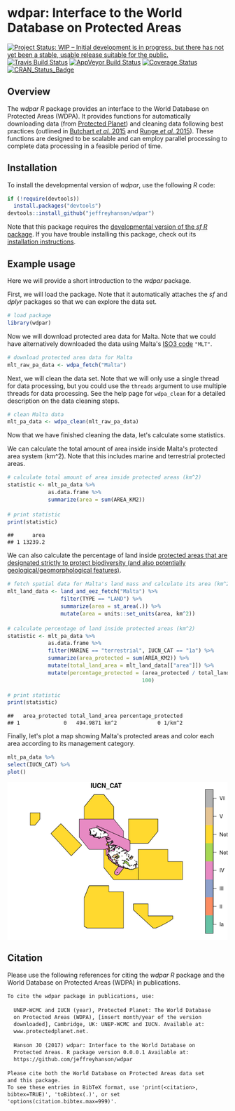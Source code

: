 
<!--- README.md is generated from README.Rmd. Please edit that file -->
wdpar: Interface to the World Database on Protected Areas
=========================================================

[![Project Status: WIP – Initial development is in progress, but there has not yet been a stable, usable release suitable for the public.](http://www.repostatus.org/badges/latest/wip.svg)](http://www.repostatus.org/#wip) [![Travis Build Status](https://img.shields.io/travis/jeffreyhanson/wdpar/master.svg?label=Mac%20OSX%20%26%20Linux)](https://travis-ci.org/jeffreyhanson/wdpar) [![AppVeyor Build Status](https://img.shields.io/appveyor/ci/jeffreyhanson/wdpa/master.svg?label=Windows)](https://ci.appveyor.com/project/jeffreyhanson/wdpar) [![Coverage Status](https://codecov.io/github/jeffreyhanson/wdpa/coverage.svg?branch=master)](https://codecov.io/github/jeffreyhanson/wdpar?branch=master) [![CRAN\_Status\_Badge](http://www.r-pkg.org/badges/version/wdpa)](https://CRAN.R-project.org/package=wdpar)

Overview
--------

The *wdpar R* package provides an interface to the World Database on Protected Areas (WDPA). It provides functions for automatically downloading data (from [Protected Planet](http://protectedplanet.net)) and cleaning data following best practices (outlined in [Butchart *et al.* 2015](https://dx.doi.org/10.1111/conl.12158) and [Runge *et al.* 2015](https://dx.doi.org/10.1126/science.aac9180)). These functions are designed to be scalable and can employ parallel processing to complete data processing in a feasible period of time.

Installation
------------

To install the developmental version of *wdpar*, use the following *R* code:

``` r
if (!require(devtools))
  install.packages("devtools")
devtools::install_github("jeffreyhanson/wdpar")
```

Note that this package requires the [developmental version of the *sf R* package](https://github.com/r-spatial/sf). If you have trouble installing this package, check out its [installation instructions](https://github.com/r-spatial/sf#installling).

Example usage
-------------

Here we will provide a short introduction to the *wdpar* package.

First, we will load the package. Note that it automatically attaches the *sf* and *dplyr* packages so that we can explore the data set.

``` r
# load package
library(wdpar)
```

Now we will download protected area data for Malta. Note that we could have alternatively downloaded the data using Malta's [ISO3 code](https://en.wikipedia.org/wiki/ISO_3166-1_alpha-3) `"MLT"`.

``` r
# download protected area data for Malta
mlt_raw_pa_data <- wdpa_fetch("Malta")
```

Next, we will clean the data set. Note that we will only use a single thread for data processing, but you could use the `threads` argument to use multiple threads for data processing. See the help page for `wdpa_clean` for a detailed description on the data cleaning steps.

``` r
# clean Malta data
mlt_pa_data <- wdpa_clean(mlt_raw_pa_data)
```

Now that we have finished cleaning the data, let's calculate some statistics.

We can calculate the total amount of area inside inside Malta's protected area system (km^2). Note that this includes marine and terrestrial protected areas.

``` r
# calculate total amount of area inside protected areas (km^2)
statistic <- mlt_pa_data %>%
             as.data.frame %>%
             summarize(area = sum(AREA_KM2))

# print statistic
print(statistic)
```

    ##      area
    ## 1 13239.2

We can also calculate the percentage of land inside [protected areas that are designated strictly to protect biodiversity (and also potentially geological/geomorphological features)](https://www.iucn.org/theme/protected-areas/about/protected-area-categories).

``` r
# fetch spatial data for Malta's land mass and calculate its area (km^2)
mlt_land_data <- land_and_eez_fetch("Malta") %>%
                 filter(TYPE == "LAND") %>%
                 summarize(area = st_area(.)) %>%
                 mutate(area = units::set_units(area, km^2))

# calculate percentage of land inside protected areas (km^2)
statistic <- mlt_pa_data %>%
             as.data.frame %>%
             filter(MARINE == "terrestrial", IUCN_CAT == "1a") %>%
             summarize(area_protected = sum(AREA_KM2)) %>%
             mutate(total_land_area = mlt_land_data[["area"]]) %>%
             mutate(percentage_protected = (area_protected / total_land_area) *
                                           100)

# print statistic
print(statistic)
```

    ##   area_protected total_land_area percentage_protected
    ## 1              0   494.9871 km^2             0 1/km^2

Finally, let's plot a map showing Malta's protected areas and color each area according to its management category.

``` r
mlt_pa_data %>%
select(IUCN_CAT) %>%
plot()
```

<img src="man/figures/README-unnamed-chunk-9-1.png" style="display: block; margin: auto;" />

Citation
--------

Please use the following references for citing the *wdpar R* package and the World Database on Protected Areas (WDPA) in publications.


    To cite the wdpar package in publications, use:

      UNEP-WCMC and IUCN (year), Protected Planet: The World Database
      on Protected Areas (WDPA), [insert month/year of the version
      downloaded], Cambridge, UK: UNEP-WCMC and IUCN. Available at:
      www.protectedplanet.net.

      Hanson JO (2017) wdpar: Interface to the World Database on
      Protected Areas. R package version 0.0.0.1 Available at:
      https://github.com/jeffreyhanson/wdpar

    Please cite both the World Database on Protected Areas data set
    and this package.
    To see these entries in BibTeX format, use 'print(<citation>,
    bibtex=TRUE)', 'toBibtex(.)', or set
    'options(citation.bibtex.max=999)'.
